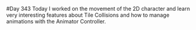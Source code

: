 #Day 343
Today I worked on the movement of the 2D character and learn very interesting features about Tile Collisions and how to manage animations with the Animator Controller.